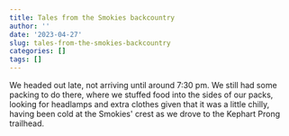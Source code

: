 ```yaml
---
title: Tales from the Smokies backcountry
author: ''
date: '2023-04-27'
slug: tales-from-the-smokies-backcountry
categories: []
tags: []
---
```


We headed out late, not arriving until around 7:30 pm. We still had some packing to do there, where we stuffed food into the sides of our packs, looking for headlamps and extra clothes given that it was a little chilly, having been cold at the Smokies' crest as we drove to the Kephart Prong trailhead. 
